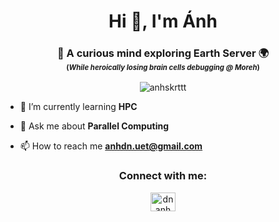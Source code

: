 <h1 align="center">Hi 👋, I'm Ánh</h1>

<h3 align="center">
  🖤 A curious mind exploring Earth Server 🌍<br>
  <sub><sup>(<em>While heroically losing brain cells debugging @ Moreh</em>)</sup></sub>
</h3>

<p align="center"> <img src="https://komarev.com/ghpvc/?username=anhskrttt&label=Profile%20views&color=0e75b6&style=flat" alt="anhskrttt" /> </p>

<!-- - 🔭 I’m currently working on [Project Name](project_link) -->

- 🌱 I’m currently learning **HPC**

- 💬 Ask me about **Parallel Computing**

- 📫 How to reach me **anhdn.uet@gmail.com**

<!-- - 📄 Know about my experiences: [Anh's Resume](/anhdn_resume.pdf) -->

<!-- - ⚡ Fun fact **Add something here** -->

<h3 align="center">Connect with me:</h3>
<p align="center">
<a href="https://linkedin.com/in/dnanh" target="blank"><img align="center" src="https://raw.githubusercontent.com/rahuldkjain/github-profile-readme-generator/master/src/images/icons/Social/linked-in-alt.svg" alt="dnanh" height="30" width="40" /></a>

<!-- <p><img align="left" src="https://github-readme-stats.vercel.app/api/top-langs?username=anhskrttt&show_icons=true&locale=en&layout=compact" alt="anhskrttt" /></p>

<p>&nbsp;<img align="center" src="https://github-readme-stats.vercel.app/api?username=anhskrttt&show_icons=true&locale=en" alt="anhskrttt" /></p> -->

<!-- <p align="center"><img src="https://github-readme-streak-stats.herokuapp.com/?user=anhskrttt&" alt="anhskrttt's streak stats" /></p> -->
